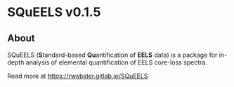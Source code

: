 SQuEELS v0.1.5
====

About
----

SQuEELS (**S**tandard-based **Qu**antification of **EELS** data) is a package for in-depth analysis of elemental quantification of EELS core-loss spectra.

Read more at https://rwebster.gitlab.io/SQuEELS